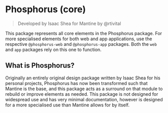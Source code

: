 # Phosphorus (core)
> Developed by Isaac Shea for Mantine by @rtivital

This package represents all core elements in the Phosphorus package. For more specialised elements for both web and app applications, use the respective `@phosphorus-web` and `@phosphorus-app` packages. Both the `web` and `app` packages rely on this one to function.

## What is Phosphorus?
Originally an entirely original design package written by Isaac Shea for his personal projects, Phosphorus has now been transformed such that Mantine is the base, and this package acts as a surround on that module to rebuild or improve elements as needed.
This package is not designed for widespread use and has very minimal documentation, however is designed for a more specialised use than Mantine allows for by itself.